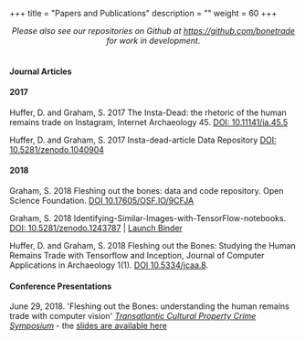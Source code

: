 +++
title = "Papers and Publications"
description = ""
weight = 60
+++

<div align="center"> <i>Please also see our repositories on Github at  <a href="https://github.com/bonetrade">https://github.com/bonetrade</a> for work in development.</i> </div><br>

#### Journal Articles

#### 2017 ####
Huffer, D. and Graham, S. 2017 The Insta-Dead: the rhetoric of the human remains trade on Instagram, Internet Archaeology 45. [DOI: 10.11141/ia.45.5](https://doi.org/10.11141/ia.45.5)

Huffer, D. and Graham, S. 2017 Insta-dead-article Data Repository [DOI: 10.5281/zenodo.1040904](https://zenodo.org/record/1040904)

#### 2018 ####

Graham, S. 2018 Fleshing out the bones: data and code repository. Open Science Foundation. [DOI 10.17605/OSF.IO/9CFJA](https://osf.io/9cfja/) 

Graham, S. 2018 Identifying-Similar-Images-with-TensorFlow-notebooks. [DOI: 10.5281/zenodo.1243787](https://zenodo.org/record/1243787) | [Launch Binder](http://mybinder.org/v2/gh/shawngraham/bindr-test-Identifying-Similar-Images-with-TensorFlow/master)

Huffer, D. and Graham, S. 2018 Fleshing out the Bones: Studying the Human Remains Trade with Tensorflow and Inception, Journal of Computer Applications in Archaeology 1(1). [DOI 10.5334/jcaa.8](http://doi.org/10.5334/jcaa.8).


#### Conference Presentations

June 29, 2018. 'Fleshing out the Bones: understanding the human remains trade with computer vision' [_Transatlantic Cultural Property Crime Symposium_]( http://www.law.qmul.ac.uk/events/items/2018-transatlantic-cultural-property-crime-symposium.html) - the [slides are available here](cultpropcrime-06-18)